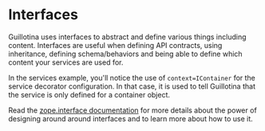 # Interfaces

Guillotina uses interfaces to abstract and define various things including
content. Interfaces are useful when defining API contracts, using inheritance,
defining schema/behaviors and being able to define which content your services
are used for.

In the services example, you'll notice the use of `context=IContainer` for the service
decorator configuration. In that case, it is used to tell Guillotina that the
service is only defined for a container object.

Read the [zope.interface documentation](https://zopeinterface.readthedocs.io/en/latest/)
for more details about the power of designing around around interfaces
and to learn more about how to use it.
